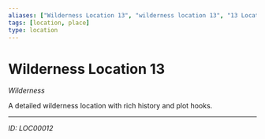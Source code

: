 ```yaml
---
aliases: ["Wilderness Location 13", "wilderness location 13", "13 Location Wilderness"]
tags: [location, place]
type: location
---
```


# Wilderness Location 13

*Wilderness*

A detailed wilderness location with rich history and plot hooks.

---
*ID: LOC00012*